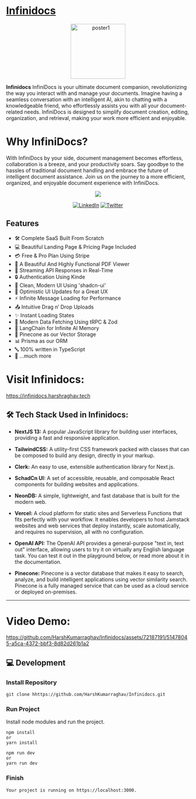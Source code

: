 <p align="center">

# [Infinidocs](https://infinidocs.harshraghav.tech)

</p>

<p align="center">
<img width="150" alt="poster1" src="https://github.com/HarshKumarraghav/Infinidocs/assets/72187191/60ce461c-4175-4462-80bc-4e3bf0d757c7">
</p>

**Infinidocs** InfiniDocs is your ultimate document companion, revolutionizing the way you interact with and manage your documents. Imagine having a seamless conversation with an intelligent AI, akin to chatting with a knowledgeable friend, who effortlessly assists you with all your document-related needs. InfiniDocs is designed to simplify document creation, editing, organization, and retrieval, making your work more efficient and enjoyable.

# Why InfiniDocs?

With InfiniDocs by your side, document management becomes effortless, collaboration is a breeze, and your productivity soars. Say goodbye to the hassles of traditional document handling and embrace the future of intelligent document assistance. Join us on the journey to a more efficient, organized, and enjoyable document experience with InfiniDocs.

<p align="center">
<img src="https://img.shields.io/badge/Author-@HarshKumarraghav-critical" />
</p>
<div align="center">

[![LinkedIn](https://img.shields.io/badge/LinkedIn-%230077B5.svg?logo=linkedin&logoColor=white)](https://linkedin.com/in/https://www.linkedin.com/in/harsh-kumar-raghav-7285311b9/) [![Twitter](https://img.shields.io/badge/Twitter-%231DA1F2.svg?logo=Twitter&logoColor=white)](https://twitter.com/https://twitter.com/_Harsh_raghav_)

</div>

## Features

- 🛠️ Complete SaaS Built From Scratch
- 💻 Beautiful Landing Page & Pricing Page Included
- 💳 Free & Pro Plan Using Stripe
- 📄 A Beautiful And Highly Functional PDF Viewer
- 🔄 Streaming API Responses in Real-Time
- 🔒 Authentication Using Kinde
- 🎨 Clean, Modern UI Using 'shadcn-ui'
- 🚀 Optimistic UI Updates for a Great UX
- ⚡ Infinite Message Loading for Performance
- 📤 Intuitive Drag n’ Drop Uploads
- ✨ Instant Loading States
- 🔧 Modern Data Fetching Using tRPC & Zod
- 🧠 LangChain for Infinite AI Memory
- 🌲 Pinecone as our Vector Storage
- 📊 Prisma as our ORM
- 🔤 100% written in TypeScript
- 🎁 ...much more

# Visit Infinidocs:

https://infinidocs.harshraghav.tech

## 🛠️ Tech Stack Used in Infinidocs:

- **NextJS 13:** A popular JavaScript library for building user interfaces, providing a fast and responsive application.

- **TailwindCSS:** A utility-first CSS framework packed with classes that can be composed to build any design, directly in your markup.
- **Clerk:** An easy to use, extensible authentication library for Next.js.

- **SchadCn UI:** A set of accessible, reusable, and composable React components for building websites and applications.

- **NeonDB:** A simple, lightweight, and fast database that is built for the modern web.

- **Vercel:** A cloud platform for static sites and Serverless Functions that fits perfectly with your workflow. It enables developers to host Jamstack websites and web services that deploy instantly, scale automatically, and requires no supervision, all with no configuration.

- **OpenAI API:** The OpenAI API provides a general-purpose "text in, text out" interface, allowing users to try it on virtually any English language task. You can test it out in the playground below, or read more about it in the documentation.

- **Pinecone:** Pinecone is a vector database that makes it easy to search, analyze, and build intelligent applications using vector similarity search. Pinecone is a fully managed service that can be used as a cloud service or deployed on-premises.

---

# Video Demo:

https://github.com/HarshKumarraghav/Infinidocs/assets/72187191/51478045-a5ca-4372-bbf3-8d82d261b1a2

## 💻 Development

### Install Repository

```git
git clone hhttps://github.com/HarshKumarraghav/Infinidocs.git
```

### Run Project

Install node modules and run the project.

```
npm install
or
yarn install
```

```
npm run dev
or
yarn run dev
```

### Finish

```
Your project is running on https://localhost:3000.
```
